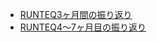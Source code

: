 - [RUNTEQ3ヶ月間の振り返り](/lookback/lookback_runteq/runteq04_06.md)
- [RUNTEQ4〜7ヶ月目の振り返り](/lookback/lookback_runteq/07_10.md)
